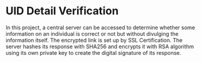 # UID Detail Verification

In this project, a central server can be accessed to determine whether some information on an individual is correct or not but without divulging the information itself. 
The encrypted link is set up by SSL Certification. The server hashes its
response with SHA256 and encrypts it with RSA algorithm using its own private
key to create the digital signature of its response.